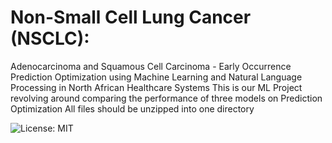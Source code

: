 # Non-Small Cell Lung Cancer (NSCLC):
Adenocarcinoma and Squamous Cell Carcinoma -
Early Occurrence Prediction Optimization using
Machine Learning and Natural Language Processing
in North African Healthcare Systems
This is our ML Project revolving around comparing the performance of three models on Prediction Optimization
All files should be unzipped into one directory

![License: MIT](https://img.shields.io/badge/License-MIT-yellow.svg)

